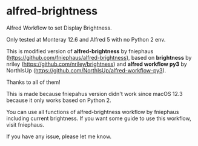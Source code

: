 # alfred-brightness

Alfred Workflow to set Display Brightness.

Only tested at Monteray 12.6 and Alfred 5 with no Python 2 env.

This is modified version of **alfred-brightness** by fniephaus (https://github.com/fniephaus/alfred-brightness), based on **brightness** by nriley (https://github.com/nriley/brightness) and **alfred workflow py3** by NorthIsUp (https://github.com/NorthIsUp/alfred-workflow-py3).

Thanks to all of them!

This is made because fniepahus version didn't work since macOS 12.3 because it only works based on Python 2.

You can use all functions of alfred-brightness workflow by fniephaus including current brightness. If you want some guide to use this workflow, visit fniephaus.

If you have any issue, please let me know.